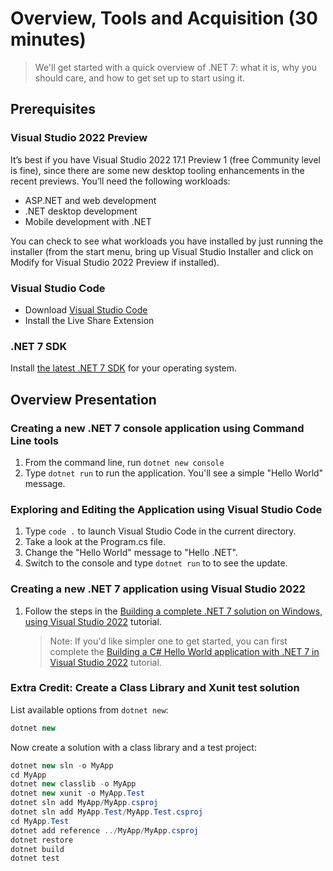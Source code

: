 # Overview, Tools and Acquisition (30 minutes)

> We'll get started with a quick overview of .NET 7: what it is, why you should care, and how to get set up to start using it.

## Prerequisites

### Visual Studio 2022 Preview
It’s best if you have Visual Studio 2022 17.1 Preview 1 (free Community level is fine), since there are some new desktop tooling enhancements in the recent previews. You’ll need the following workloads:
 * ASP.NET and web development
 * .NET desktop development
 * Mobile development with .NET

You can check to see what workloads you have installed by just running the installer (from the start menu, bring up Visual Studio Installer and click on Modify for Visual Studio 2022 Preview if installed).

### Visual Studio Code
* Download [Visual Studio Code](https://code.visualstudio.com)
* Install the Live Share Extension

### .NET 7 SDK

Install [the latest .NET 7 SDK](https://dotnet.microsoft.com/download/dotnet/7.0) for your operating system.

## Overview Presentation

### Creating a new .NET 7 console application using Command Line tools

1. From the command line, run `dotnet new console`
1. Type `dotnet run` to run the application. You'll see a simple "Hello World" message.

### Exploring and Editing the Application using Visual Studio Code

1. Type `code .` to launch Visual Studio Code in the current directory.
1. Take a look at the Program.cs file.
1. Change the "Hello World" message to "Hello .NET".
1. Switch to the console and type `dotnet run` to to see the update.

### Creating a new .NET 7 application using Visual Studio 2022

1. Follow the steps in the [Building a complete .NET 7 solution on Windows, using Visual Studio 2022](https://docs.microsoft.com/en-us/dotnet/articles/core/tutorials/using-on-windows-full-solution) tutorial.
    > Note: If you'd like simpler one to get started, you can first complete the [Building a C# Hello World application with .NET 7 in Visual Studio 2022](https://docs.microsoft.com/en-us/dotnet/articles/csharp/getting-started/with-visual-studio) tutorial.

### Extra Credit: Create a Class Library and Xunit test solution

List available options from `dotnet new`:
```csharp
dotnet new
```
Now create a solution with a class library and a test project:
```csharp
dotnet new sln -o MyApp
cd MyApp
dotnet new classlib -o MyApp
dotnet new xunit -o MyApp.Test
dotnet sln add MyApp/MyApp.csproj
dotnet sln add MyApp.Test/MyApp.Test.csproj
cd MyApp.Test
dotnet add reference ../MyApp/MyApp.csproj
dotnet restore
dotnet build
dotnet test
```